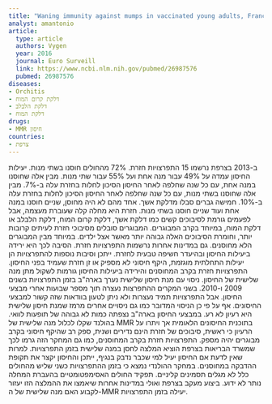 ```yaml
---
title: "Waning immunity against mumps in vaccinated young adults, France 2013"
analyst: amantonio
article:
  type: article
  authors: Vygen
  year: 2016
  journal: Euro Surveill
  link: https://www.ncbi.nlm.nih.gov/pubmed/26987576
  pubmed: 26987576
diseases:
- Orchitis
- דלקת קרום המוח
- דלקת הלבלב
- דלקת המוח
drugs:
- MMR חיסון
countries:
- צרפת
---
```


ב-2013 בצרפת נרשמו 15 התפרצויות חזרת. 72% מהחולים חוסנו בשתי מנות. יעילות החיסון עמדה על 49% עבור מנה אחת ועל 55% עבור שתי מנות.
מבין אלה שחוסנו במנה אחת, עם כל שנה שחלפה לאחר החיסון הסיכון לחלות בחזרת עלה ב-7%.
מבין אלה שחוסנו בשתי מנות, עם כל שנה שחלפה לאחר החיסון הסיכון לחלות בחזרת עלה ב-10%.
חמישה גברים סבלו מדלקת אשך. אחד מהם לא היה מחוסן, שניים חוסנו במנה אחת ועוד שניים חוסנו בשתי מנות.
חזרת היא מחלה קלה שעוברת מעצמה, אבל לפעמים גורמת לסיבוכים קשים כמו דלקת אשך, דלקת קרום המוח, דלקת הלבלב או דלקת המוח, במיוחד בקרב המבוגרים. המבוגרים סובלים מסיבוכי חזרת לעיתים קרובות יותר, וחומרת הסיבוכים האלה גבוהה יותר מאשר אצל ילדים. במיוחד מבין המבוגרים הלא מחוסנים.
גם במדינות אחרות נרשמות התפרצויות חזרת. הסיבה לכך היא ירידה ביעילות החיסון ובהיעדר חשיפה טבעית לחזרת. ייתכן וסיבות נוספות להתפרצויות הן יעילות התחלתית מוגזמת, היקף חיסוני לא מספיק או זן חזרת שעמיד בפני החיסון.
התפרצויות חזרת בקרב המחוסנים והירידה ביעילות החיסון גורמות לשקול מתן מנה שלישית של החיסון. ניסוי עם מנת חיסון שלישית נערך בארה"ב בזמן התפרצויות בשנים 2009 ו-2010. בשני המקרים ההתפרצות נעצרה תוך מספר שבועות אחרי מבצעי החיסון. אבל התפרצויות תמיד נעצרות ולא ניתן לטעון בוודאות שזה קשור למבצעי החיסונים. אף על פי כן הניסוי המדובר כמו גם ניסויים אחרים מרמז שמנת חיסון שלישית היא רעיון לא רע. במבצעי החיסון בארה"ב נצפתה כמות לא גבוהה של תופעות לוואי.
בהולנד שקלו לכלול מנה שלישית של MMR בתוכנית החיסונים הלאומית אך ויתרו על הרעיון כי ראשית, סיבוכים של חזרת הינם נדירים ושנית, ספק רב שהיקף חיסוני בקרב מבוגרים יהיה מספק.
התפרצויות חזרת בקרב המחוסנים, כמו גם המחקר הזה גרמו לכך שמשרד הבריאות בצרפת הוציא המלצה לחסן במנה שלישית בזמן התפרצויות. למרות שאין לדעת אם החיסון יעיל למי שכבר נדבק בנגיף, ייתכן והחיסון יקצר את תקופת ההדבקה במחוסנים.
במחקר ההולנדי נמצא כי בזמן ההתפרצויות כשני שליש מהחולים כלל לא מגלים תסמינים קליניים. תפקיד החולים האסימפטומטיים בהעברת המחלה נותר לא ידוע.
ביצוע מעקב בצרפת ואולי במדינות אחרות שיאמצו את ההמלצה הזו יעזור לקבוע האם מנה שלישית של ה-MMR יעילה בזמן התפרצויות.
